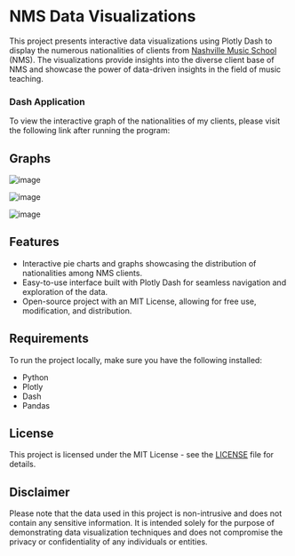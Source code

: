 # NMS Data Visualizations

This project presents interactive data visualizations using Plotly Dash to display the numerous nationalities of clients from [Nashville Music School](https://www.facebook.com/nashvillemusicschool) (NMS). The visualizations provide insights into the diverse client base of NMS and showcase the power of data-driven insights in the field of music teaching.

### Dash Application

To view the interactive graph of the nationalities of my clients, please visit the following link after running the program:

## Graphs

![image](https://github.com/Nichols-Tech/NMS-Data-Nationality/assets/122940415/063edec2-dffd-429a-a1e8-37290a475295)

![image](https://github.com/Nichols-Tech/NMS-Data-Nationality/assets/122940415/a9467043-75dd-44c9-8b0b-1ac787dfe395)

![image](https://github.com/Nichols-Tech/NMS-Data-Nationality/assets/122940415/0149a2b6-c380-402f-8b04-782be5da7cb3)




## Features

- Interactive pie charts and graphs showcasing the distribution of nationalities among NMS clients.
- Easy-to-use interface built with Plotly Dash for seamless navigation and exploration of the data.
- Open-source project with an MIT License, allowing for free use, modification, and distribution.

## Requirements

To run the project locally, make sure you have the following installed:

- Python
- Plotly
- Dash
- Pandas

## License

This project is licensed under the MIT License - see the [LICENSE](LICENSE) file for details.

## Disclaimer

Please note that the data used in this project is non-intrusive and does not contain any sensitive information. It is intended solely for the purpose of demonstrating data visualization techniques and does not compromise the privacy or confidentiality of any individuals or entities.
